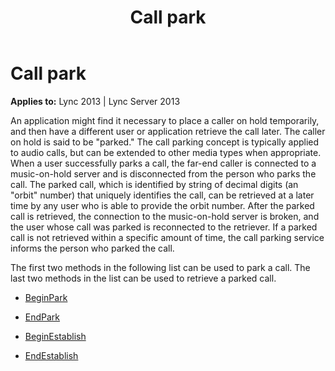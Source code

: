 ﻿---
title: Call park
TOCTitle: Call park
ms:assetid: 555e8378-4124-49d8-bada-08dc636bde33
ms:mtpsurl: https://msdn.microsoft.com/en-us/library/Dn466006(v=office.15)
ms:contentKeyID: 57102971
ms.date: 07/25/2014
mtps_version: v=office.15
---

# Call park


**Applies to:** Lync 2013 | Lync Server 2013

An application might find it necessary to place a caller on hold temporarily, and then have a different user or application retrieve the call later. The caller on hold is said to be "parked." The call parking concept is typically applied to audio calls, but can be extended to other media types when appropriate. When a user successfully parks a call, the far-end caller is connected to a music-on-hold server and is disconnected from the person who parks the call. The parked call, which is identified by string of decimal digits (an "orbit" number) that uniquely identifies the call, can be retrieved at a later time by any user who is able to provide the orbit number. After the parked call is retrieved, the connection to the music-on-hold server is broken, and the user whose call was parked is reconnected to the retriever. If a parked call is not retrieved within a specific amount of time, the call parking service informs the person who parked the call.

The first two methods in the following list can be used to park a call. The last two methods in the list can be used to retrieve a parked call.

  - [BeginPark](https://msdn.microsoft.com/en-us/library/hh384250\(v=office.15\))

  - [EndPark](https://msdn.microsoft.com/en-us/library/hh349305\(v=office.15\))

  - [BeginEstablish](https://msdn.microsoft.com/en-us/library/hh349055\(v=office.15\))

  - [EndEstablish](https://msdn.microsoft.com/en-us/library/hh349248\(v=office.15\))

